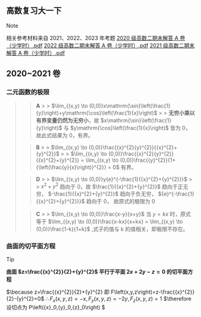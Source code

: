## 高数复习大一下

> [!NOTE]
> 相关参考材料来自 2021、2022、2023 年考题
> [2020 级高数二期末解答 A 卷（少学时）.pdf](https://github.com/user-attachments/files/16010838/2020.A.pdf)
 > [2022 级高数二期末解答 A 卷（少学时）.pdf](https://github.com/user-attachments/files/16010855/2022.A.pdf) 
> [2021 级高数二期末解答 A 卷（少学时）.pdf](https://github.com/user-attachments/files/16010842/2021.A.pdf)

## 2020~2021 卷

### 二元函数的极限

> > **A** > > $\lim_{(x,y) \to (0,0)}x\mathrm{\sin}\left(\frac{1}{y}\right)+y\mathrm{\cos}\left(\frac{1}{x}\right)$ > > **无穷小乘以有界变量仍然为无穷小**，故 $x\mathrm{\sin}\left(\frac{1}{y}\right)$ 与 $y\mathrm{\cos}\left(\frac{1}{x}\right)$ 皆为 0，故此式结果为 0，有界。
>
> > **B** > > $\lim_{(x,y) \to (0,0)}\frac{{x}^{2}{y}^{2}}{{x}^{2}+{y}^{2}}$ > > $\lim_{(x,y) \to (0,0)}\frac{{x}^{2}{y}^{2}}{{x}^{2}+{y}^{2}} = \lim_{(x,y) \to (0,0)}\frac{{y}^{2}}{1+{\left(\frac{y}{x}\right)}^{2}} = 0$ 有界。
>
> > **D** > > $\lim_{(x,y) \to (0,0)}y{e}^{-\frac{1}{{x}^{2}+{y}^{2}}}$ > > ${x}^{2}+{y}^{2}$ 趋向于 0，故 $\frac{1}{{x}^{2}+{y}^{2}}$ 趋向于正无穷， $-\frac{1}{{x}^{2}+{y}^{2}}$ 趋向于负无穷， ${e}^{-\frac{1}{{x}^{2}+{y}^{2}}}$ 趋向于 0， 故原式的极限为 0
>
> > **C** > > $\lim_{(x,y) \to (0,0)}\frac{x-y}{x+y}$
> > 当 $y=kx$ 时，原式等于 $\lim_{(x,y) \to (0,0)}\frac{x-kx}{x+kx} = \lim_{(x,y) \to (0,0)}\frac{1-k}{1+k}$ ,式子的值与 k 的值相关，即极限不存在。

### 曲面的切平面方程

> [!TIP] 
> **曲面 $z=\frac{{x}^{2}}{2}+{y}^{2}$ 平行于平面 $2x+2y-z=0$ 的切平面方程**

 $\because z=\frac{{x}^{2}}{2}+{y}^{2} 即 F\left(x,y,z\right)=z-\frac{{x}^{2}}{2}-{y}^{2}=0$
$\therefore {F}_x\left(x,y,z\right)=-x,{F}_y\left(x,y,z\right)=-2y,{F}_z\left(x,y,z\right)=1$
$\therefore 设切点为  P\left({x}_0,{y}_0,{z}\_0\right) $
